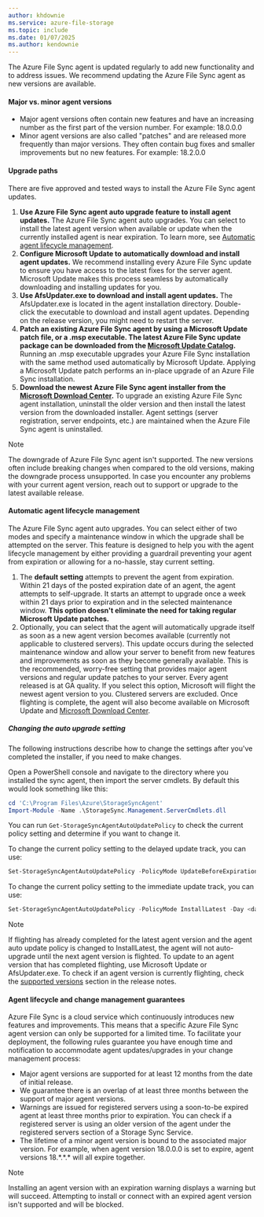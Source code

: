 ```yaml
---
author: khdownie
ms.service: azure-file-storage
ms.topic: include
ms.date: 01/07/2025
ms.author: kendownie
---
```

The Azure File Sync agent is updated regularly to add new functionality and to address issues. We recommend updating the Azure File Sync agent as new versions are available.

#### Major vs. minor agent versions

* Major agent versions often contain new features and have an increasing number as the first part of the version number. For example: 18.0.0.0
* Minor agent versions are also called "patches" and are released more frequently than major versions. They often contain bug fixes and smaller improvements but no new features. For example: 18.2.0.0

#### Upgrade paths

There are five approved and tested ways to install the Azure File Sync agent updates.

1. **Use Azure File Sync agent auto upgrade feature to install agent updates.**
    The Azure File Sync agent auto upgrades. You can select to install the latest agent version when available or update when the currently installed agent is near expiration. To learn more, see [Automatic agent lifecycle management](#automatic-agent-lifecycle-management).
2. **Configure Microsoft Update to automatically download and install agent updates.**
    We recommend installing every Azure File Sync update to ensure you have access to the latest fixes for the server agent. Microsoft Update makes this process seamless by automatically downloading and installing updates for you.
3. **Use AfsUpdater.exe to download and install agent updates.**
    The AfsUpdater.exe is located in the agent installation directory. Double-click the executable to download and install agent updates. Depending on the release version, you might need to restart the server.
4. **Patch an existing Azure File Sync agent by using a Microsoft Update patch file, or a .msp executable. The latest Azure File Sync update package can be downloaded from the [Microsoft Update Catalog](https://www.catalog.update.microsoft.com/Search.aspx?q=Azure%20File%20Sync).**
    Running an .msp executable upgrades your Azure File Sync installation with the same method used automatically by Microsoft Update. Applying a Microsoft Update patch performs an in-place upgrade of an Azure File Sync installation.
5. **Download the newest Azure File Sync agent installer from the [Microsoft Download Center](https://go.microsoft.com/fwlink/?linkid=858257).**
    To upgrade an existing Azure File Sync agent installation, uninstall the older version and then install the latest version from the downloaded installer. Agent settings (server registration, server endpoints, etc.) are maintained when the Azure File Sync agent is uninstalled.

> [!NOTE]
> The downgrade of Azure File Sync agent isn't supported. The new versions often include breaking changes when compared to the old versions, making the downgrade process unsupported. In case you encounter any problems with your current agent version, reach out to support or upgrade to the latest available release.

#### Automatic agent lifecycle management

The Azure File Sync agent auto upgrades. You can select either of two modes and specify a maintenance window in which the upgrade shall be attempted on the server. This feature is designed to help you with the agent lifecycle management by either providing a guardrail preventing your agent from expiration or allowing for a no-hassle, stay current setting.

1. The **default setting** attempts to prevent the agent from expiration. Within 21 days of the posted expiration date of an agent, the agent attempts to self-upgrade. It starts an attempt to upgrade once a week within 21 days prior to expiration and in the selected maintenance window. **This option doesn't eliminate the need for taking regular Microsoft Update patches.**
2. Optionally, you can select that the agent will automatically upgrade itself as soon as a new agent version becomes available (currently not applicable to clustered servers). This update occurs during the selected maintenance window and allow your server to benefit from new features and improvements as soon as they become generally available. This is the recommended, worry-free setting that provides major agent versions and regular update patches to your server. Every agent released is at GA quality. If you select this option, Microsoft will flight the newest agent version to you. Clustered servers are excluded. Once flighting is complete, the agent will also become available on Microsoft Update and [Microsoft Download Center](https://go.microsoft.com/fwlink/?linkid=858257).

##### Changing the auto upgrade setting

The following instructions describe how to change the settings after you've completed the installer, if you need to make changes.

Open a PowerShell console and navigate to the directory where you installed the sync agent, then import the server cmdlets. By default this would look something like this:

```powershell
cd 'C:\Program Files\Azure\StorageSyncAgent'
Import-Module -Name .\StorageSync.Management.ServerCmdlets.dll
```

You can run `Get-StorageSyncAgentAutoUpdatePolicy` to check the current policy setting and determine if you want to change it.

To change the current policy setting to the delayed update track, you can use:

```powershell
Set-StorageSyncAgentAutoUpdatePolicy -PolicyMode UpdateBeforeExpiration
```

To change the current policy setting to the immediate update track, you can use:

```powershell
Set-StorageSyncAgentAutoUpdatePolicy -PolicyMode InstallLatest -Day <day> -Hour <hour>
```
> [!NOTE]
> If flighting has already completed for the latest agent version and the agent auto update policy is changed to InstallLatest, the agent will not auto-upgrade until the next agent version is flighted. To update to an agent version that has completed flighting, use Microsoft Update or AfsUpdater.exe. To check if an agent version is currently flighting, check the [supported versions](/azure/storage/file-sync/file-sync-release-notes#supported-versions) section in the release notes.

#### Agent lifecycle and change management guarantees

Azure File Sync is a cloud service which continuously introduces new features and improvements. This means that a specific Azure File Sync agent version can only be supported for a limited time. To facilitate your deployment, the following rules guarantee you have enough time and notification to accommodate agent updates/upgrades in your change management process:

- Major agent versions are supported for at least 12 months from the date of initial release.
- We guarantee there is an overlap of at least three months between the support of major agent versions.
- Warnings are issued for registered servers using a soon-to-be expired agent at least three months prior to expiration. You can check if a registered server is using an older version of the agent under the registered servers section of a Storage Sync Service.
- The lifetime of a minor agent version is bound to the associated major version. For example, when agent version 18.0.0.0 is set to expire, agent versions 18.\*.\*.\* will all expire together.

> [!NOTE]
> Installing an agent version with an expiration warning displays a warning but will succeed. Attempting to install or connect with an expired agent version isn't supported and will be blocked.
